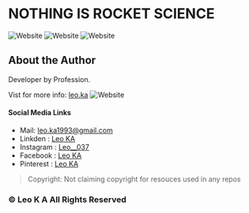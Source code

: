 # NOTHING IS ROCKET SCIENCE

<img alt="Website" src="https://img.shields.io/badge/owner-leoka-blue"> <img alt="Website" src="https://img.shields.io/badge/purpose-learning|sharing-green"> <img alt="Website" src="https://img.shields.io/badge/level-everlasting exploring-blue">

## About the Author
Developer by Profession.

Vist for more info: [leo.ka](https://leoka1993.wixsite.com/leoka) <img alt="Website" src="https://img.shields.io/website?url=https%3A%2F%2Fleoka1993.wixsite.com%2Fleoka">

#### Social Media Links
- Mail: leo.ka1993@gmail.com
- Linkden : [Leo KA](http://linkedin.com/in/leoka037)
- Instagram : [Leo__037](https://instagram.com/leo____037)
- Facebook : [Leo KA](http://www.facebook.com/LEO.K.A.037)
- Pinterest : [Leo KA](www.in.pinterest.com/leoka1993/)

>Copyright: Not claiming copyright for resouces used in any repos

### © Leo K A All Rights Reserved
